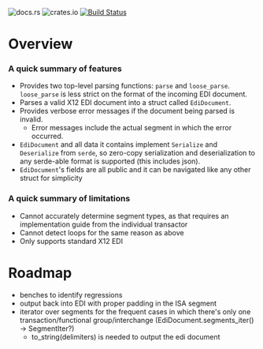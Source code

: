 ![docs.rs](https://docs.rs/edi/badge.svg)
![crates.io](https://img.shields.io/crates/v/edi.svg)
[![Build Status](https://travis-ci.org/sezna/edi.svg?branch=master)](https://travis-ci.org/sezna/edi)
# Overview
### A quick summary of features
* Provides two top-level parsing functions: `parse` and `loose_parse`. `loose_parse` is less strict on the format of the incoming EDI document.
* Parses a valid X12 EDI document into a struct called `EdiDocument`.
* Provides verbose error messages if the document being parsed is invalid.
  * Error messages include the actual segment in which the error occurred.
* `EdiDocument` and all data it contains implement `Serialize` and `Deserialize` from `serde`, so zero-copy serialization and deserialization to any serde-able format is supported (this includes json).
* `EdiDocument`'s fields are all public and it can be navigated like any other struct for simplicity

### A quick summary of limitations
* Cannot accurately determine segment types, as that requires an implementation guide from the individual transactor
* Cannot detect loops for the same reason as above
* Only supports standard X12 EDI


# Roadmap
  * benches to identify regressions
  * output back into EDI with proper padding in the ISA segment
  * iterator over segments for the frequent cases in which there's only one transaction/functional group/interchange (EdiDocument.segments_iter() -> SegmentIter?)
    * to_string(delimiters) is needed to output the edi document
